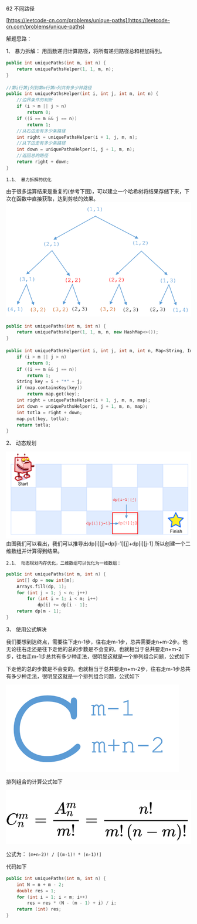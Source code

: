 62 不同路径

[https://leetcode-cn.com/problems/unique-paths](https://leetcode-cn.com/problems/unique-paths)

解题思路：

1、 暴力拆解：
用函数递归计算路径，将所有递归路径总和相加得到。
```c++
public int uniquePaths(int m, int n) {
    return uniquePathsHelper(1, 1, m, n);
}

//第i行第j列到第m行第n列共有多少种路径
public int uniquePathsHelper(int i, int j, int m, int n) {
    //边界条件的判断
    if (i > m || j > n)
        return 0;
    if ((i == m && j == n))
        return 1;
    //从右边走有多少条路径
    int right = uniquePathsHelper(i + 1, j, m, n);
    //从下边走有多少条路径
    int down = uniquePathsHelper(i, j + 1, m, n);
    //返回总的路径
    return right + down;
}
```

    1.1、 暴力拆解的优化
由于很多运算结果是重复的(参考下图)，可以建立一个哈希树将结果存储下来，下次在函数中直接获取，达到剪枝的效果。
![参考图](./1607476122-EwvDrQ-image.png "参考图")

```c++
public int uniquePaths(int m, int n) {
    return uniquePathsHelper(1, 1, m, n, new HashMap<>());
}

public int uniquePathsHelper(int i, int j, int m, int n, Map<String, Integer> map) {
    if (i > m || j > n)
        return 0;
    if ((i == m && j == n))
        return 1;
    String key = i + "*" + j;
    if (map.containsKey(key))
        return map.get(key);
    int right = uniquePathsHelper(i + 1, j, m, n, map);
    int down = uniquePathsHelper(i, j + 1, m, n, map);
    int totla = right + down;
    map.put(key, totla);
    return totla;
}
```

2、 动态规划

![示意图](./1607475782-FtqTWE-image.png "动态规划示意图")
由图我们可以看出，我们可以推导出dp[i][j]=dp[i-1][j]+dp[i][j-1]
所以创建一个二维数组并计算得到结果。

    2.1、 动态规划内存优化，二维数组可以优化为一维数组：
```c++
public int uniquePaths(int m, int n) {
    int[] dp = new int[m];
    Arrays.fill(dp, 1);
    for (int j = 1; j < n; j++)
        for (int i = 1; i < m; i++)
            dp[i] += dp[i - 1];
    return dp[m - 1];
}
```

3、 使用公式解决

我们要想到达终点，需要往下走n-1步，往右走m-1步，总共需要走n+m-2步。他无论往右走还是往下走他的总的步数是不会变的。也就相当于总共要走n+m-2步，往右走m-1步总共有多少种走法，很明显这就是一个排列组合问题，公式如下

下走他的总的步数是不会变的。也就相当于总共要走n+m-2步，往右走m-1步总共有多少种走法，很明显这就是一个排列组合问题，公式如下

![参考图](./1607476274-OGSwDN-image.png "示意图1")

排列组合的计算公式如下

![参考图](./1607476286-mzzIdV-image.png "示意图1")

公式为： `(m+n-2)! / [(m-1)! * (n-1)!]`

代码如下

```c++
public int uniquePaths(int m, int n) {
    int N = n + m - 2;
    double res = 1;
    for (int i = 1; i < m; i++)
        res = res * (N - (m - 1) + i) / i;
    return (int) res;
}
```